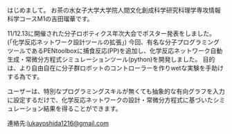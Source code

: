 
はじめまして。
お茶の水女子大学大学院人間文化創成科学研究科理学専攻情報科学コースM1の吉田瑠華です。

11/12.13に開催された分子ロボティクス年次大会でポスター発表をしました。　(「化学反応ネットワーク設計ツールの拡張」)
今回、有名な分子プログラミングツールであるPENtoolboxに捕食反応(PP)を追加し、化学反応ネットワーク自動生成・常微分方程式シミュレーションツール(python)を開発しました。
目的は、より自由自在に分子群ロボットのコントローラーを作りwetな実験を手助けする為です。

ユーザーは、特別なプログラミングスキルが無くても抽象的な有向グラフを入力に設定するだけで、化学反応ネットワークの設計・常微分方程式に基づいたシミュレーション結果を得ることができます。

連絡先:lukayoshida1216@gmail.com

